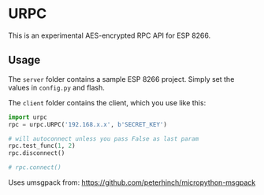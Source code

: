 # URPC

This is an experimental AES-encrypted RPC API for ESP 8266.

## Usage

The `server` folder contains a sample ESP 8266 project. Simply set the values in `config.py` and flash.

The `client` folder contains the client, which you use like this:

```python
import urpc
rpc = urpc.URPC('192.168.x.x', b'SECRET_KEY')

# will autoconnect unless you pass False as last param
rpc.test_func(1, 2)
rpc.disconnect()

# rpc.connect()
```

Uses umsgpack from: https://github.com/peterhinch/micropython-msgpack
